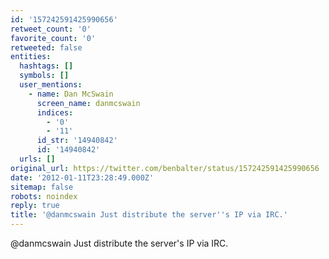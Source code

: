 ```yaml
---
id: '157242591425990656'
retweet_count: '0'
favorite_count: '0'
retweeted: false
entities:
  hashtags: []
  symbols: []
  user_mentions:
    - name: Dan McSwain
      screen_name: danmcswain
      indices:
        - '0'
        - '11'
      id_str: '14940842'
      id: '14940842'
  urls: []
original_url: https://twitter.com/benbalter/status/157242591425990656
date: '2012-01-11T23:28:49.000Z'
sitemap: false
robots: noindex
reply: true
title: '@danmcswain Just distribute the server''s IP via IRC.'
---
```


@danmcswain Just distribute the server's IP via IRC.